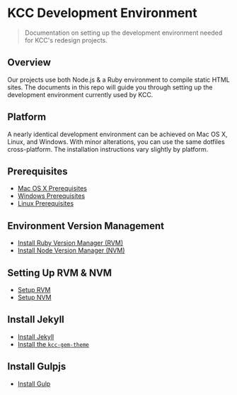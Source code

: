 # KCC Development Environment

> Documentation on setting up the development environment needed for KCC's redesign projects.

## Overview

Our projects use both Node.js & a Ruby environment to compile static HTML sites. The documents in this repo will guide you through setting up the development environment currently used by KCC.

## Platform

A nearly identical development environment can be achieved on Mac OS X, Linux, and Windows.  With minor alterations, you can use the same dotfiles cross-platform. The installation instructions vary slightly by platform.

## Prerequisites

- [Mac OS X Prerequisites](./macosx_prerequisites.md)
- [Windows Prerequisites](./windows_prerequisites.md)
- [Linux Prerequisites](./linux_prerequisites.md)

## Environment Version Management

- [Install Ruby Version Manager (RVM)](./installing_rvm.md)
- [Install Node Version Manager (NVM)](./installing_nvm.md)

## Setting Up RVM & NVM

- [Setup RVM](./setup_rvm.md)
- [Setup NVM](./setup_nvm.md)


## Install Jekyll

- [Install Jekyll](./installing_jekyll.md)
- [Install the `kcc-gem-theme`](./installing_theme.md)

## Install Gulpjs

- [Install Gulp](./installing_gulp.md)
